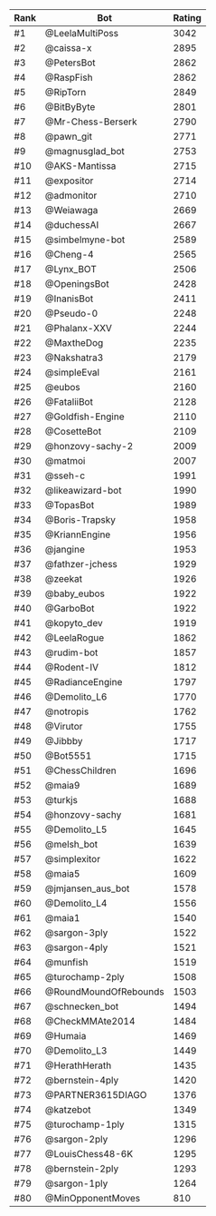 Rank|Bot|Rating
---|---|---
#1|@LeelaMultiPoss|3042
#2|@caissa-x|2895
#3|@PetersBot|2862
#4|@RaspFish|2862
#5|@RipTorn|2849
#6|@BitByByte|2801
#7|@Mr-Chess-Berserk|2790
#8|@pawn_git|2771
#9|@magnusglad_bot|2753
#10|@AKS-Mantissa|2715
#11|@expositor|2714
#12|@admonitor|2710
#13|@Weiawaga|2669
#14|@duchessAI|2667
#15|@simbelmyne-bot|2589
#16|@Cheng-4|2565
#17|@Lynx_BOT|2506
#18|@OpeningsBot|2428
#19|@InanisBot|2411
#20|@Pseudo-0|2248
#21|@Phalanx-XXV|2244
#22|@MaxtheDog|2235
#23|@Nakshatra3|2179
#24|@simpleEval|2161
#25|@eubos|2160
#26|@FataliiBot|2128
#27|@Goldfish-Engine|2110
#28|@CosetteBot|2109
#29|@honzovy-sachy-2|2009
#30|@matmoi|2007
#31|@sseh-c|1991
#32|@likeawizard-bot|1990
#33|@TopasBot|1989
#34|@Boris-Trapsky|1958
#35|@KriannEngine|1956
#36|@jangine|1953
#37|@fathzer-jchess|1929
#38|@zeekat|1926
#39|@baby_eubos|1922
#40|@GarboBot|1922
#41|@kopyto_dev|1919
#42|@LeelaRogue|1862
#43|@rudim-bot|1857
#44|@Rodent-IV|1812
#45|@RadianceEngine|1797
#46|@Demolito_L6|1770
#47|@notropis|1762
#48|@Virutor|1755
#49|@Jibbby|1717
#50|@Bot5551|1715
#51|@ChessChildren|1696
#52|@maia9|1689
#53|@turkjs|1688
#54|@honzovy-sachy|1681
#55|@Demolito_L5|1645
#56|@melsh_bot|1639
#57|@simplexitor|1622
#58|@maia5|1609
#59|@jmjansen_aus_bot|1578
#60|@Demolito_L4|1556
#61|@maia1|1540
#62|@sargon-3ply|1522
#63|@sargon-4ply|1521
#64|@munfish|1519
#65|@turochamp-2ply|1508
#66|@RoundMoundOfRebounds|1503
#67|@schnecken_bot|1494
#68|@CheckMMAte2014|1484
#69|@Humaia|1469
#70|@Demolito_L3|1449
#71|@HerathHerath|1435
#72|@bernstein-4ply|1420
#73|@PARTNER3615DIAGO|1376
#74|@katzebot|1349
#75|@turochamp-1ply|1315
#76|@sargon-2ply|1296
#77|@LouisChess48-6K|1295
#78|@bernstein-2ply|1293
#79|@sargon-1ply|1264
#80|@MinOpponentMoves|810
